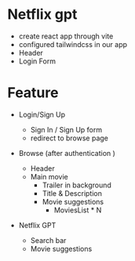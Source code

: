 # Netflix gpt
- create react app through vite
- configured tailwindcss in our app
- Header
- Login Form
    

# Feature
- Login/Sign Up
    - Sign In / Sign Up form
    - redirect to browse page
   
- Browse (after authentication )
    - Header
    - Main movie
        - Trailer in background
        - Title & Description
        - Movie suggestions
            - MoviesList * N 

- Netflix GPT
    - Search bar
    - Movie suggestions 